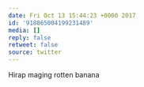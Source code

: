 ```yaml
---
date: Fri Oct 13 15:44:23 +0000 2017
id: '918865004199231489'
media: []
reply: false
retweet: false
source: twitter
---
```


Hirap maging rotten banana
